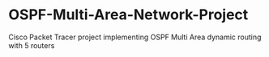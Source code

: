 # OSPF-Multi-Area-Network-Project
Cisco Packet Tracer project implementing OSPF Multi Area dynamic routing with 5 routers
